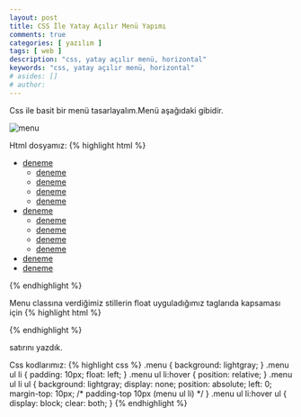 ```yaml
---
layout: post
title: CSS İle Yatay Açılır Menü Yapımı
comments: true
categories: [ yazılım ]
tags: [ web ]
description: "css, yatay açılır menü, horizontal"
keywords: "css, yatay açılır menü, horizontal"
# asides: []
# author:
---
```


Css ile basit bir menü tasarlayalım.Menü aşağıdaki gibidir.

<!-- more -->

<img src="http://i.imgur.com/Xu6AL.png" alt="menu" />

Html dosyamız:
{% highlight html %}
<html xmlns="http://www.w3.org/1999/xhtml">
<head>
    <title></title>
    <link href="Style.css" rel="stylesheet" type="text/css" />
    <link href="reset.css" rel="stylesheet" type="text/css" />
</head>
<body>
    <div class="menu">
        <ul>
            <li><a href="">deneme</a>
                <ul>
                    <li><a href="">deneme</a></li>
                    <li><a href="">deneme</a></li>
                    <li><a href="">deneme</a></li>
                    <li><a href="">deneme</a></li>
                </ul>
            </li>
            <li><a href="">deneme</a>
                 <ul>
                    <li><a href="">deneme</a></li>
                    <li><a href="">deneme</a></li>
                    <li><a href="">deneme</a></li>
                    <li><a href="">deneme</a></li>
                </ul>
            </li>
            <li><a href="">deneme</a></li>
            <li><a href="">deneme</a></li>
        </ul>
        <div style="clear: both"></div>
    </div>
</body>
</html>
{% endhighlight %}

Menu classına verdiğimiz stillerin float uyguladığımız taglarıda kapsaması için
{% highlight html %}
<div style="clear: both"></div>
{% endhighlight %}

satırını  yazdık.

Css kodlarımız:
{% highlight css %}
.menu
{
    background: lightgray;
}
.menu ul li
{
    padding: 10px;
    float: left;
}
.menu ul li:hover
{
    position: relative;
}
.menu ul li ul
{
    background: lightgray;
    display: none;
    position: absolute;
    left: 0;
    margin-top: 10px; /* padding-top 10px (menu ul li) */
}
.menu ul li:hover ul
{
    display: block;
    clear: both;
}
{% endhighlight %}
